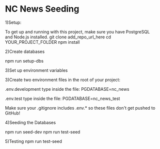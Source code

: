 # NC News Seeding

1)Setup:

To get up and running with this project, make sure you have PostgreSQL and Node.js installed.
git clone add_repo_url_here
cd YOUR_PROJECT_FOLDER
npm install


2)Create databases

npm run setup-dbs

  3)Set up environment variables
  
3)Create two environment files in the root of your project:

.env.development
type inside the file: PGDATABASE=nc_news

.env.test
type inside the file: PGDATABASE=nc_news_test

Make sure your .gitignore includes .env.* so these files don't get pushed to GitHub!

4)Seeding the Databases

npm run seed-dev
npm run test-seed

5)Testing
npm run test-seed
